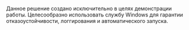 ﻿Данное решение создано исключительно в целях демонстрации работы.
Целесообразно использовать службу Windows для гарантии отказоустойчивости, логгирования и автоматического запуска.